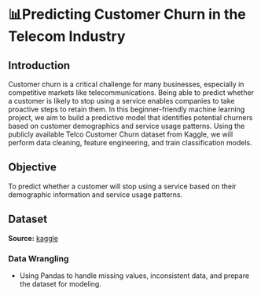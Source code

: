 # 📊Predicting Customer Churn in the Telecom Industry

## Introduction
Customer churn is a critical challenge for many businesses, especially in competitive markets like telecommunications. Being able to predict whether a customer is likely to stop using a service enables companies to take proactive steps to retain them. In this beginner-friendly machine learning project, we aim to build a predictive model that identifies potential churners based on customer demographics and service usage patterns. Using the publicly available Telco Customer Churn dataset from Kaggle, we will perform data cleaning, 
feature engineering, and train classification models.

## Objective
To predict whether a customer will stop using a service based on their demographic information and service usage patterns.

## Dataset
**Source:** [kaggle](https://www.kaggle.com/datasets/blastchar/telco-customer-churn])


### Data Wrangling
- Using Pandas to handle missing values, inconsistent data, and prepare the dataset for modeling.
